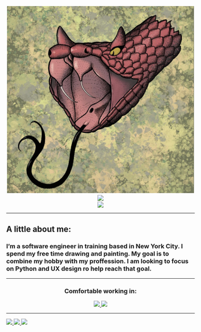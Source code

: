 <div align="center">
    <img width=500px src="Images/YERE5413.JPG">
    <br>
    <img align="center" src="https://github-readme-stats.vercel.app/api?username=ramonm47&hide=stars,issues&include_all_commits=true&count_private=true&show_icons=true&theme=synthwave" /> 
    <br> 
    <img align="center" src="https://github-readme-stats.vercel.app/api/top-langs/?username=ramonm47&layout=compact&theme=synthwave" />
</div>

---
<h2>A little about me:</h2>
  <h3>I’m a software engineer in training based in New York City. I spend my free time drawing and painting. My goal is to combine my hobby with my proffession. I am looking to focus on Python and UX design ro help reach that goal.  </h3>

---

<div align="center">
    <h3>Comfortable working in:</h3>
    <a href="#"><img src="https://img.shields.io/badge/-Windows-0078D6?style=flat-square&logo=Windows&logoColor=white" />  </a>
    <a href="#"><img src="https://img.shields.io/badge/-Ubuntu-0078D6?style=flat-square&logo=Ubuntu&logoColor=white" />  </a>
 </div>

 ---

 <a href="https://www.rmesa.info/"><img src="https://img.shields.io/badge/-Personal_Website-000000?style=flat-square&logo=Coderwall&logoColor=white" />  </a>
    <a href="https://www.linkedin.com/in/ramon-mesa-rm47/"><img src="https://img.shields.io/badge/-LinkedIn-0077B5?style=flat-square&logo=LinkedIn&logoColor=white" />  </a>
    <a href="https://github.com/RamonM47"><img src="https://img.shields.io/github/followers/manliestben?color=black&label=GitHub&logo=GitHub&logoColor=white&style=flat-square" />  </a>
